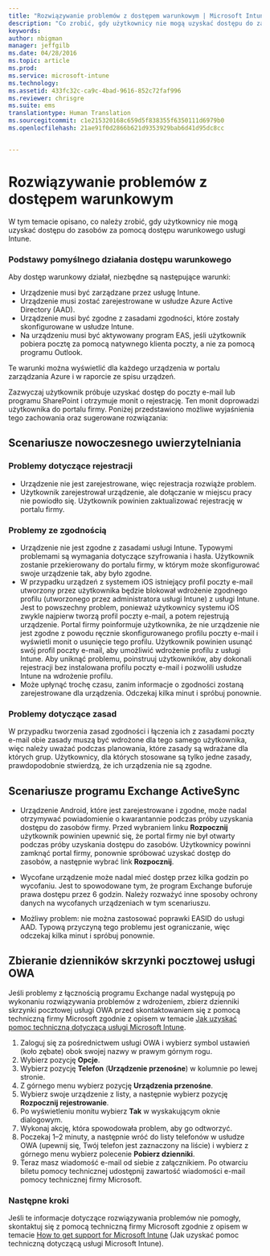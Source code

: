 ```yaml
---
title: "Rozwiązywanie problemów z dostępem warunkowym | Microsoft Intune"
description: "Co zrobić, gdy użytkownicy nie mogą uzyskać dostępu do zasobów za pomocą dostępu warunkowego usługi Intune."
keywords: 
author: nbigman
manager: jeffgilb
ms.date: 04/28/2016
ms.topic: article
ms.prod: 
ms.service: microsoft-intune
ms.technology: 
ms.assetid: 433fc32c-ca9c-4bad-9616-852c72faf996
ms.reviewer: chrisgre
ms.suite: ems
translationtype: Human Translation
ms.sourcegitcommit: c1e215320168c659d5f838355f6350111d6979b0
ms.openlocfilehash: 21ae91f0d2866b621d9353929bab6d41d95dc8cc


---
```


# Rozwiązywanie problemów z dostępem warunkowym

W tym temacie opisano, co należy zrobić, gdy użytkownicy nie mogą uzyskać dostępu do zasobów za pomocą dostępu warunkowego usługi Intune. 

### Podstawy pomyślnego działania dostępu warunkowego

Aby dostęp warunkowy działał, niezbędne są następujące warunki:

-   Urządzenie musi być zarządzane przez usługę Intune.
-   Urządzenie musi zostać zarejestrowane w usłudze Azure Active Directory (AAD).
-   Urządzenie musi być zgodne z zasadami zgodności, które zostały skonfigurowane w usłudze Intune. 
-   Na urządzeniu musi być aktywowany program EAS, jeśli użytkownik pobiera pocztę za pomocą natywnego klienta poczty, a nie za pomocą programu Outlook.

Te warunki można wyświetlić dla każdego urządzenia w portalu zarządzania Azure i w raporcie ze spisu urządzeń.





Zazwyczaj użytkownik próbuje uzyskać dostęp do poczty e-mail lub programu SharePoint i otrzymuje monit o rejestrację. Ten monit doprowadzi użytkownika do portalu firmy. Poniżej przedstawiono możliwe wyjaśnienia tego zachowania oraz sugerowane rozwiązania:

## Scenariusze nowoczesnego uwierzytelniania

### Problemy dotyczące rejestracji

 -  Urządzenie nie jest zarejestrowane, więc rejestracja rozwiąże problem.
 -  Użytkownik zarejestrował urządzenie, ale dołączanie w miejscu pracy nie powiodło się. Użytkownik powinien zaktualizować rejestrację w portalu firmy. 
 
### Problemy ze zgodnością

 -  Urządzenie nie jest zgodne z zasadami usługi Intune. Typowymi problemami są wymagania dotyczące szyfrowania i hasła. Użytkownik zostanie przekierowany do portalu firmy, w którym może skonfigurować swoje urządzenie tak, aby było zgodne.
 -  W przypadku urządzeń z systemem iOS istniejący profil poczty e-mail utworzony przez użytkownika będzie blokował wdrożenie zgodnego profilu (utworzonego przez administratora usługi Intune) z usługi Intune. Jest to powszechny problem, ponieważ użytkownicy systemu iOS zwykle najpierw tworzą profil poczty e-mail, a potem rejestrują urządzenie. Portal firmy poinformuje użytkownika, że nie urządzenie nie jest zgodne z powodu ręcznie skonfigurowanego profilu poczty e-mail i wyświetli monit o usunięcie tego profilu. Użytkownik powinien usunąć swój profil poczty e-mail, aby umożliwić wdrożenie profilu z usługi Intune. Aby uniknąć problemu, poinstruuj użytkowników, aby dokonali rejestracji bez instalowana profilu poczty e-mail i pozwolili usłudze Intune na wdrożenie profilu.  
 -  Może upłynąć trochę czasu, zanim informacje o zgodności zostaną zarejestrowane dla urządzenia. Odczekaj kilka minut i spróbuj ponownie.

### Problemy dotyczące zasad

W przypadku tworzenia zasad zgodności i łączenia ich z zasadami poczty e-mail obie zasady muszą być wdrożone dla tego samego użytkownika, więc należy uważać podczas planowania, które zasady są wdrażane dla których grup. Użytkownicy, dla których stosowane są tylko jedne zasady, prawdopodobnie stwierdzą, że ich urządzenia nie są zgodne.


## Scenariusze programu Exchange ActiveSync


- Urządzenie Android, które jest zarejestrowane i zgodne, może nadal otrzymywać powiadomienie o kwarantannie podczas próby uzyskania dostępu do zasobów firmy. Przed wybraniem linku **Rozpocznij** użytkownik powinien upewnić się, że portal firmy nie był otwarty podczas próby uzyskania dostępu do zasobów. Użytkownicy powinni zamknąć portal firmy, ponownie spróbować uzyskać dostęp do zasobów, a następnie wybrać link **Rozpocznij**.

- Wycofane urządzenie może nadal mieć dostęp przez kilka godzin po wycofaniu. Jest to spowodowane tym, że program Exchange buforuje prawa dostępu przez 6 godzin. Należy rozważyć inne sposoby ochrony danych na wycofanych urządzeniach w tym scenariuszu.
- Możliwy problem: nie można zastosować poprawki EASID do usługi AAD. Typową przyczyną tego problemu jest ograniczanie, więc odczekaj kilka minut i spróbuj ponownie. 

## Zbieranie dzienników skrzynki pocztowej usługi OWA

Jeśli problemy z łącznością programu Exchange nadal występują po wykonaniu rozwiązywania problemów z wdrożeniem, zbierz dzienniki skrzynki pocztowej usługi OWA przed skontaktowaniem się z pomocą techniczną firmy Microsoft zgodnie z opisem w temacie [Jak uzyskać pomoc techniczną dotyczącą usługi Microsoft Intune](how-to-get-support-for-microsoft-intune.md).

1. Zaloguj się za pośrednictwem usługi OWA i wybierz symbol ustawień (koło zębate) obok swojej nazwy w prawym górnym rogu. 
2. Wybierz pozycję **Opcje**.
3. Wybierz pozycję **Telefon** (**Urządzenie przenośne**) w kolumnie po lewej stronie.
4. Z górnego menu wybierz pozycję **Urządzenia przenośne**. 
5. Wybierz swoje urządzenie z listy, a następnie wybierz pozycję **Rozpocznij rejestrowanie**. 
6. Po wyświetleniu monitu wybierz **Tak** w wyskakującym oknie dialogowym. 
7. Wykonaj akcję, która spowodowała problem, aby go odtworzyć. 
8. Poczekaj 1–2 minuty, a następnie wróć do listy telefonów w usłudze OWA (upewnij się, Twój telefon jest zaznaczony na liście) i wybierz z górnego menu wybierz polecenie **Pobierz dzienniki**. 
9. Teraz masz wiadomość e-mail od siebie z załącznikiem. Po otwarciu biletu pomocy technicznej udostępnij zawartość wiadomości e-mail pomocy technicznej firmy Microsoft.


### Następne kroki
Jeśli te informacje dotyczące rozwiązywania problemów nie pomogły, skontaktuj się z pomocą techniczną firmy Microsoft zgodnie z opisem w temacie [How to get support for Microsoft Intune](how-to-get-support-for-microsoft-intune.md) (Jak uzyskać pomoc techniczną dotyczącą usługi Microsoft Intune).



<!--HONumber=Jul16_HO3-->


